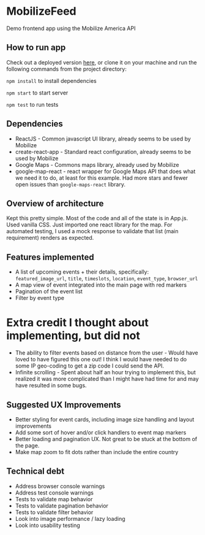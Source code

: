 # MobilizeFeed
Demo frontend app using the Mobilize America API

## How to run app
Check out a deployed version [here](https://tassock.github.io/mobilize-feed/), or clone it on your machine and run the following commands from the project directory:

`npm install` to install dependencies

`npm start` to start server

`npm test` to run tests

## Dependencies
* ReactJS - Common javascript UI library, already seems to be used by Mobilize
* create-react-app - Standard react configuration, already seems to be used by Mobilize
* Google Maps - Commons maps library, already used by Mobilize
* google-map-react - react wrapper for Google Maps API that does what we need it to do, at least for this example. Had more stars and fewer open issues than `google-maps-react` library.

## Overview of architecture
Kept this pretty simple. Most of the code and all of the state is in App.js. Used vanilla CSS. Just imported one react library for the map. For automated testing, I used a mock response to validate that list (main requirement) renders as expected.

## Features implemented
* A list of upcoming events + their details, specifically: `featured_image_url`, `title`, `timeslots`, `location`, `event_type`, `browser_url`
* A map view of event integrated into the main page with red markers
* Pagination of the event list
* Filter by event type

# Extra credit I thought about implementing, but did not
* The ability to filter events based on distance from the user - Would have loved to have figured this one out! I think I would have needed to do some IP geo-coding to get a zip code I could send the API.
* Infinite scrolling - Spent about half an hour trying to implement this, but realized it was more complicated than I might have had time for and may have resulted in some bugs.

## Suggested UX Improvements
* Better styling for event cards, including image size handling and layout improvements
* Add some sort of hover and/or click handlers to event map markers
* Better loading and pagination UX. Not great to be stuck at the bottom of the page.
* Make map zoom to fit dots rather than include the entire country

## Technical debt
* Address browser console warnings
* Address test console warnings
* Tests to validate map behavior
* Tests to validate pagination behavior
* Tests to validate filter behavior
* Look into image performance / lazy loading
* Look into usability testing
